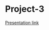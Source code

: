 # Project-3

[Presentation link](#https://docs.google.com/presentation/d/1bOFQlYqOmnPORgOgtpYkhZtp0Q7N5agh0zNwIozGE1Q/edit?usp=sharing)
